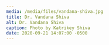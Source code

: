 ```yaml
---
media: /media/files/vandana-shiva.jpg
title: Dr. Vandana Shiva
alt: Dr. Vandana Shiva
caption: Photo by Katrikey Shiva
date: 2020-09-21 14:07:00 -0500
---
```

